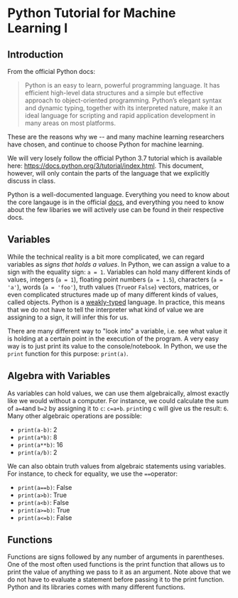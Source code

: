 # Python Tutorial for Machine Learning I

## Introduction

From the official Python docs:

> Python is an easy to learn, powerful programming language. It has efficient high-level data structures and a simple but effective approach to object-oriented programming. Python’s elegant syntax and dynamic typing, together with its interpreted nature, make it an ideal language for scripting and rapid application development in many areas on most platforms.

These are the reasons why we -- and many machine learning researchers have chosen, and continue to choose Python for machine learning.

We will very losely follow the official Python 3.7 tutorial which is available here: https://docs.python.org/3/tutorial/index.html. This document, however, will only contain the parts of the language that we explicitly discuss in class.

Python is a well-documented language. Everything you need to know about the core langauge is in the official [docs](https://docs.python.org/3), and everything you need to know about the few libaries we will actively use can be found in their respective docs.

## Variables

While the technical reality is a bit more complicated, we can regard variables as *signs that holds a values*. In Python, we can assign a value to a sign with the equality sign: `a = 1`. Variables can hold many different kinds of values, integers (`a = 1`), floating point numbers (`a = 1.5`), characters (`a = 'a'`), words (`a = 'foo'`), truth values (`True`or `False`) vectors, matrices, or even complicated structures made up of many different kinds of values, called objects. Python is a [weakly-typed](https://en.wikipedia.org/wiki/Type_system) language. In practice, this means that we do not have to tell the interpreter what kind of value we are assigning to a sign, it will infer this for us.

There are many different way to "look into" a variable, i.e. see what value it is holding at a certain point in the execution of the program. A very easy way is to just print its value to the console/notebook. In Python, we use the `print` function for this purpose: `print(a)`.

## Algebra with Variables

As variables can hold values, we can use them algebraically, almost exactly like we would without a computer. For instance, we could calculate the sum of `a=4`and `b=2` by assigning it to `c`: `c=a+b`. `print`ing c will give us the result: `6`. Many other algebraic operations are possible:

- `print(a-b)`: 2
- `print(a*b)`: 8
- `print(a**b)`: 16
- `print(a/b)`: 2

We can also obtain truth values from algebraic statements using variables. For instance, to check for equality, we use the `==`operator:

- `print(a==b)`: False
- `print(a>b)`: True
- `print(a<b)`: False
- `print(a>=b)`: True
- `print(a<=b)`: False

## Functions

Functions are signs followed by any number of arguments in parentheses. One of the most often used functions is the print function that allows us to print the value of anything we pass to it as an argument. Note above that we do not have to evaluate a statement before passing it to the print function. Python and its libraries comes with many different functions.